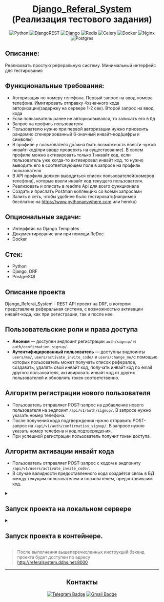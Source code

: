 <div align=center>
  
  # [Django_Referal_System](https://github.com/aleksandrkomyagin/Django_Referal_System) <br> (Реализация тестового задания) <br>
  
  ![Python](https://img.shields.io/badge/python-3670A0?style=for-the-badge&logo=python&logoColor=ffdd54)
  ![DjangoREST](https://img.shields.io/badge/DJANGO-REST-ff1709?style=for-the-badge&logo=django&logoColor=white&color=ff1709&labelColor=gray)
  ![Django](https://img.shields.io/badge/django-%23092E20.svg?style=for-the-badge&logo=django&logoColor=white)
  ![Redis](https://img.shields.io/badge/REDIS-23009639?style=for-the-badge&logo=redis&logoColor=white&color=ff1709&)
  ![Celery](https://img.shields.io/badge/CELERY-23009639?style=for-the-badge&logo=redis&logoColor=white&)
  ![Docker](https://img.shields.io/badge/docker-%230db7ed.svg?style=for-the-badge&logo=docker&logoColor=white)
  ![Nginx](https://img.shields.io/badge/nginx-%23009639.svg?style=for-the-badge&logo=nginx&logoColor=white)
  ![Postgres](https://img.shields.io/badge/postgres-%23316192.svg?style=for-the-badge&logo=postgresql&logoColor=white)


</div>


## Описание:
Реализовать простую реферальную систему. Минимальный интерфейс для тестирования

## Функциональные требования:
*	Авторизация по номеру телефона. Первый запрос на ввод номера телефона. Имитировать отправку 4хзначного кода авторизации(задержку на сервере 1-2 сек). Второй запрос на ввод кода 
*	Если пользователь ранее не авторизовывался, то записать его в бд 
*	Запрос на профиль пользователя
*	Пользователю нужно при первой авторизации нужно присвоить рандомно сгенерированный 6-значный инвайт-код(цифры и символы)
*	В профиле у пользователя должна быть возможность ввести чужой инвайт-код(при вводе проверять на существование). В своем профиле можно активировать только 1 инвайт код, если пользователь уже когда-то активировал инвайт код, то нужно выводить его в соответсвующем поле в запросе на профиль пользователя
*	В API профиля должен выводиться список пользователей(номеров телефона), которые ввели инвайт код текущего пользователя.
*	Реализовать и описать в readme Api для всего функционала
*	Создать и прислать Postman коллекцию со всеми запросами
*	Залить в сеть, чтобы удобнее было тестировать(например бесплатно на https://www.pythonanywhere.com или heroku)

## Опциональные задачи:
*	Интерфейс на Django Templates
*	Документирование апи при помощи ReDoc
*	Docker

## Стек:
*	Python
*	Django, DRF
*	PostgreSQL

## Описание проекта


Django_Referal_System - REST API проект на DRF, в котором представлена реферальная система, с возможностью активации инвайт-кода, как при регистрации, так и после нее.

## Пользовательские роли и права доступа

* **Аноним** — доступен эндпоинт регистрации `auth/signup/` и `auth/confirmation_signup/`.
* **Аутентифицированный пользователь** — доступны эндпоинты `users/me/`, `users/activate_invite_code/` и `users/change_me/`с помощью которых пользователь может получать список рефералов, создавать, удалять свой инвайт код, получать инвайт код по email другого пользователя, активировать инвайт код от других пользователей и обновлять токен соответственно.

## Алгоритм регистрации нового пользователя

* Пользователь отправляет POST-запрос на добавление нового пользователя на эндпоинт `/api/v1/auth/signup/`. В запросе нужно указать номер телефона. 
* После получения кода подтверждения нужно отправить POST-запрос на `/api/v1/auth/confirmation_signup/`. В запросе нужно указать номер телефона и код подтверждения.
* При успешной регистрации пользователь получит токен доступа.
  

## Алгоритм активации инвайт кода

* Пользователь отправляет POST-запрос с кодом к эндпоинту  `/api/v1/users/activate_invite_code/`.
* В случае валидности предоставленного кода создаётся связь в БД между текущим пользователем и ползователем, предоставившим код.

<details>
  <summary>
    <h2>Запуск проекта на локальном сервере</h2>
  </summary>



> Для MacOs и Linux вместо python использовать python3
> Для запуска проекта на Windows потребуется установить вирутальную машину для запуска Redis.

1. Клонировать репозиторий.
   ```
   $ git@github.com:aleksandrkomyagin/django_referal_system.git
   ```
2. Cоздать и активировать виртуальное окружение, установить зависимости:
   - **pip**

     ```
      $ python -m venv venv
     ```
    
    Для Windows:
    ```
      $ source venv/Scripts/activate
    ```
    Для MacOs/Linux:
    ```
      $ source venv/bin/activate
    ```

    ```
    (venv) $ cd backend
    (venv) $ python -m pip install --upgrade pip
    (venv) $ pip install -r requirements.txt
    ```
    - **poetry**
    ```
    (venv) $ cd backend
    poetry install
    ```
  
5. Создать файл .env в корневой папке проекта и заполнить файл по шаблону. Для успешного подключения к Redis параметру DEV должен быть в значении True. Если нужно запустить кол с БД postgres, установить значение параметра DB_ENGINE в True.
 
    ```
    POSTGRES_USER = логин для подключения к базе данных
    POSTGRES_PASSWORD = пароль для подключения к БД
    DB_HOST = название сервиса (контейнера)
    DB_PORT = порт для подключения к БД
    POSTGRES_DB = имя базы данных
    DB_ENGINE = ДБ (postgres/sqlite3)
    DEBUG=True
    DEV = режим разработки (True/False)
    ```

6. Выполнить миграции:
    ```
    (venv) $ python manage.py migrate
    ```

7. Запустить сервер:
    ```
    (venv) $ python manage.py runserver
    ```

8. Запустить Celery в отдельном терминале. Для этого нужно активировать виртуальное окружение и ввести команду:
    ```
    (venv) $ python -m celery -A referal_system worker -l info -P eventlet
    ```

> После выполнения вышеперечисленных инструкций бэкенд проекта будет доступен по адресу http://127.0.0.1:8000/

> Подробная документация API доступна после запуска сервера по адресу http://127.0.0.1:8000/api/v1/schema/docs/ - Swagger
http://127.0.0.1:8000/redoc/ - Redoc

</details>

<details>
  <summary>
    <h2> Запуск проекта в контейнере. </h2>
  </summary>

1. В файле .env закомментируйте две строки: DB_HOST и DB_PORT. Параметр DEV установите в значение False.

2. Из каталога django_referal_system выполните команду:
    ```
    (venv) $ docker compose -f docker-compose.yml up --build
    ```
</details>

> После выполнения вышеперечисленных инструкций бэкенд проекта будет доступен по адресу http://referalsystem.ddns.net:8000

---
<div align=center>

## Контакты

[![Telegram Badge](https://img.shields.io/badge/-aleksandrkomyagin8-blue?style=social&logo=telegram&link=https://t.me/aleksandrkomyagin8)](https://t.me/aleksandrkomyagin8) [![Gmail Badge](https://img.shields.io/badge/-aleksandrkomyagin8@gmail.com-c14438?style=flat&logo=Gmail&logoColor=white&link=mailto:aleksandrkomyagin8@gmail.com)](mailto:aleksandrkomyagin8@gmail.com)

</div>
